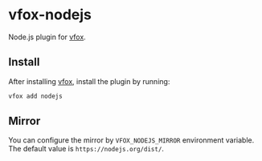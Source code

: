 # vfox-nodejs

Node.js plugin for [vfox](https://vfox.lhan.me/).

## Install

After installing [vfox](https://github.com/version-fox/vfox), install the plugin by running:

```bash
vfox add nodejs
```

## Mirror

You can configure the mirror by `VFOX_NODEJS_MIRROR` environment variable. The default value
is `https://nodejs.org/dist/`.
